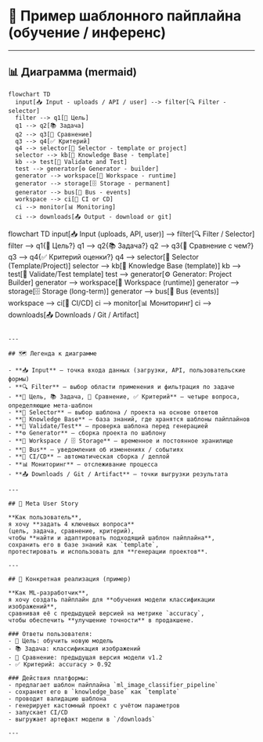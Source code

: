 # 🧪 Пример шаблонного пайплайна (обучение / инференс)

---

## 📊 Диаграмма (mermaid)

```mermaid
flowchart TD
  input[📥 Input - uploads / API / user] --> filter[🔍 Filter - selector]
  filter --> q1[🎯 Цель]
  q1 --> q2[📚 Задача]
  q2 --> q3[🔁 Сравнение]
  q3 --> q4[✅ Критерий]
  q4 --> selector[🧩 Selector - template or project]
  selector --> kb[🧠 Knowledge Base - template]
  kb --> test[🧪 Validate and Test]
  test --> generator[⚙️ Generator - builder]
  generator --> workspace[📂 Workspace - runtime]
  generator --> storage[🗄 Storage - permanent]
  generator --> bus[🔔 Bus - events]
  workspace --> ci[🚀 CI or CD]
  ci --> monitor[📊 Monitoring]
  ci --> downloads[📤 Output - download or git]
```
flowchart TD
  input[📥 Input (uploads, API, user)] --> filter[🔍 Filter / Selector]
  filter --> q1{🎯 Цель?}
  q1 --> q2{📚 Задача?}
  q2 --> q3{🔁 Сравнение с чем?}
  q3 --> q4{✅ Критерий оценки?}
  q4 --> selector[🧩 Selector (Template/Project)]
  selector --> kb[🧠 Knowledge Base (template)]
  kb --> test[🧪 Validate/Test template]
  test --> generator[⚙️ Generator: Project Builder]
  generator --> workspace[📂 Workspace (runtime)]
  generator --> storage[🗄 Storage (long-term)]
  generator --> bus[🔔 Bus (events)]
  workspace --> ci[🚀 CI/CD]
  ci --> monitor[📊 Мониторинг]
  ci --> downloads[📤 Downloads / Git / Artifact]
```

---

## 🗺️ Легенда к диаграмме

- **📥 Input** — точка входа данных (загрузки, API, пользовательские формы)
- **🔍 Filter** — выбор области применения и фильтрация по задаче
- **🎯 Цель, 📚 Задача, 🔁 Сравнение, ✅ Критерий** — четыре вопроса, определяющие мета-шаблон
- **🧩 Selector** — выбор шаблона / проекта на основе ответов
- **🧠 Knowledge Base** — база знаний, где хранятся шаблоны пайплайнов
- **🧪 Validate/Test** — проверка шаблона перед генерацией
- **⚙️ Generator** — сборка проекта по шаблону
- **📂 Workspace / 🗄 Storage** — временное и постоянное хранилище
- **🔔 Bus** — уведомления об изменениях / событиях
- **🚀 CI/CD** — автоматическая сборка / деплой
- **📊 Мониторинг** — отслеживание процесса
- **📤 Downloads / Git / Artifact** — точки выгрузки результата

---

## 🧾 Meta User Story

**Как пользователь**,  
я хочу **задать 4 ключевых вопроса**  
(цель, задача, сравнение, критерий),  
чтобы **найти и адаптировать подходящий шаблон пайплайна**,  
сохранить его в базе знаний как `template`,  
протестировать и использовать для **генерации проектов**.

---

## 📌 Конкретная реализация (пример)

**Как ML-разработчик**,  
я хочу создать пайплайн для **обучения модели классификации изображений**,  
сравнивая её с предыдущей версией на метрике `accuracy`,  
чтобы обеспечить **улучшение точности** в продакшене.

### Ответы пользователя:
- 🎯 Цель: обучить новую модель
- 📚 Задача: классификация изображений
- 🔁 Сравнение: предыдущая версия модели v1.2
- ✅ Критерий: accuracy > 0.92

### Действия платформы:
- предлагает шаблон пайплайна `ml_image_classifier_pipeline`
- сохраняет его в `knowledge_base` как `template`
- проводит валидацию шаблона
- генерирует кастомный проект с учётом параметров
- запускает CI/CD
- выгружает артефакт модели в `/downloads`

---
